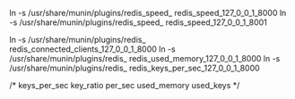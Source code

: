 ln -s /usr/share/munin/plugins/redis_speed_ redis_speed_127_0_0_1_8000
ln -s /usr/share/munin/plugins/redis_speed_ redis_speed_127_0_0_1_8001


ln -s /usr/share/munin/plugins/redis_ redis_connected_clients_127_0_0_1_8000
ln -s /usr/share/munin/plugins/redis_ redis_used_memory_127_0_0_1_8000
ln -s /usr/share/munin/plugins/redis_ redis_keys_per_sec_127_0_0_1_8000

/*
keys_per_sec
key_ratio
per_sec
used_memory
used_keys
*/

